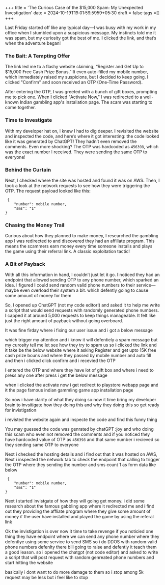 +++
title = 'The Curious Case of the $15,000 Spam: My Unexpected Investigation'
date = 2024-10-19T19:01:59.5959+05:30
draft = false
tags =[]
+++ 

Last Friday started off like any typical day—I was busy with my work in my office when I stumbled upon a suspicious message. My instincts told me it was spam, but my curiosity got the best of me. I clicked the link, and that’s when the adventure began!

### The Bait: A Tempting Offer

The link led me to a flashy website claiming, “Register and Get Up to $15,000 Free Cash Prize Bonus.” It even auto-filled my mobile number, which immediately raised my suspicions, but I decided to keep going. I clicked "Confirm" and soon received an OTP (One-Time Password).

After entering the OTP, I was greeted with a bunch of gift boxes, prompting me to pick one. When I clicked "Activate Now," I was redirected to a well-known Indian gambling app's installation page. The scam was starting to come together.

### Time to Investigate

With my developer hat on, I knew I had to dig deeper. I revisited the website and inspected the code, and here’s where it got interesting: the code looked like it was generated by ChatGPT! They hadn’t even removed the comments. Even more shocking? The OTP was hardcoded as `456398`, which was the exact number I received. They were sending the same OTP to everyone!

### Behind the Curtain

Next, I checked where the site was hosted and found it was on AWS. Then, I took a look at the network requests to see how they were triggering the OTP. The request payload looked like this:

```
 {
	"number": mobile number,
	"sms": "1"
}
```


### Chasing the Money Trail

Curious about how they planned to make money, I researched the gambling app I was redirected to and discovered they had an affiliate program. This means the scammers earn money every time someone installs and plays the game using their referral link. A classic exploitation tactic!

### A Bit of Payback

With all this information in hand, I couldn’t just let it go. I noticed they had an endpoint that allowed sending OTP to any phone number, which sparked an idea. I figured I could send random valid phone numbers to their service—maybe even overload their system a bit. which defently going to cause some amount of money for them

So, I opened up ChatGPT (not my code editor!) and asked it to help me write a script that would send requests with randomly generated phone numbers. I capped it at around 5,000 requests to keep things manageable. It felt like just the right amount of payback without going overboard.
















It was fine firday where i fixing our user issue and i got a below message 


which trigger my attention and i know it will defentiely a spam message but my curosity tell me let see how they try to spam us so i clicked the link and it take be the below website where it asking Register and get upto 15K free cash prize bouns and where they passed by mobile number and auto fill and then i clicked  click confirm  and i recevied the OTP

I entered the OTP and where they have lot of gift box and where i need to press any one after press i get the below message 



when i clicked the activate now i get redirect to playstore webapp page and it the page famous indian gammling game app installation page 

So now i have clarity of what they doing so now it time bring my developer brain to invsitigate how they doing this and why they doing this so get ready for invistigation 


i revisted the website again and inspecte the code and find this funny thing 


You may guessed the code was genrated by chatGPT :joy   and who doing this scam who even not removed the comments  and if you noticed they have hardcoded value of OTP as `456398` and that same number i recieved so they sending same OTP to everyone 

Next i checked the hosting details and i find out that it was hosted on AWS,
Next i inspected the network tab to check the endpoint that calling to trigger the OTP where they sending the number and sms count 1 as form data like below

```
 {
	"number": mobile number,
	"sms": "1"
}
```

Next i started invistgate of how they will going get money. i did some research about the famous gabbling app where it redirected me and i find out they providing the affliate program where they give some amount of money if the user have installed and played the game by using the referal link

Ok the invistigation is over now it time to take revenge if you noticied one thing they have endpoint where we can send any phone number  where they defentlye using some service to send SMS so i do DDOS with random valid phone numbers defenlty there bill going to raise and defently it teach them a good leason. so i opened the chatgpt (not code editor) and asked to write a script that will post request with random genreated phone numbers and start hitting the website

basically i dont want to do more damage to them so i stop among 5k request may be less but i feel like to stop 